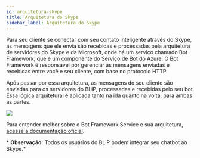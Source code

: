 ```yaml
---
id: arquitetura-skype
title: Arquitetura do Skype
sidebar_label: Arquitetura do Skype
---
```


Para seu cliente se conectar com seu contato inteligente através do Skype, as mensagens que ele envia são recebidas e processadas pela arquitetura de servidores do Skype e da Microsoft, onde há um serviço chamado Bot Framework, que é um componente do Serviço de Bot do Azure. O Bot Framework é responsável por gerenciar as mensagens enviadas e recebidas entre você e seu cliente, com base no protocolo HTTP.

Após passar por essa arquitetura, as mensagens do seu cliente são enviadas para os servidores do BLiP, processadas e recebidas pelo seu bot. Essa lógica arquitetural é aplicada tanto na ida quanto na volta, para ambas as partes.

![](/img/channels/skype/arquitetura-skype-1.png)<br>

Para entender melhor sobre o Bot Framework Service e sua arquitetura, [acesse a documentação oficial](https://docs.microsoft.com/pt-br/azure/bot-service/bot-builder-basics?view=azure-bot-service-4.0&tabs=csharp).

\* **Observação:** Todos os usuários do BLiP podem integrar seu chatbot ao Skype.*
